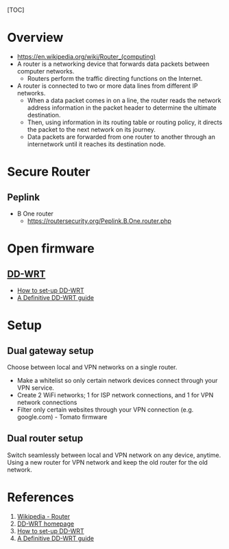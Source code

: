 [TOC]

# Overview

- https://en.wikipedia.org/wiki/Router_(computing)
- A router is a networking device that forwards data packets between
  computer networks.
    + Routers perform the traffic directing functions on the Internet.
- A router is connected to two or more data lines from different IP
  networks.
    + When a data packet comes in on a line, the router reads the
      network address information in the packet header to determine the
      ultimate destination.
    + Then, using information in its routing table or routing policy, it
      directs the packet to the next network on its journey.
    + Data packets are forwarded from one router to another through an
      internetwork until it reaches its destination node.

# Secure Router

## Peplink

- B One router
    + https://routersecurity.org/Peplink.B.One.router.php

# Open firmware

## [DD-WRT][2]

- [How to set-up DD-WRT][3]
- [A Definitive DD-WRT guide][4]

# Setup

## Dual gateway setup

Choose between local and VPN networks on a single router.
- Make a whitelist so only certain network devices connect through your VPN service.
- Create 2 WiFi networks; 1 for ISP network connections, and 1 for VPN network connections
- Filter only certain websites through your VPN connection (e.g. google.com) - Tomato firmware

## Dual router setup

Switch seamlessly between local and VPN network on any device,
anytime. Using a new router for VPN network and keep the old router for
the old network.

# References

1. [Wikipedia - Router][1]
2. [DD-WRT homepage][2]
3. [How to set-up DD-WRT][3]
4. [A Definitive DD-WRT guide][4]

[1]: https://en.wikipedia.org/wiki/Router_(computing) "Wikipedia - Router"
[2]: http://www.dd-wrt.com/site/index "DD-WRT homepage"
[3]: https://www.bestvpn.com/blog/9688/how-to-set-up-dd-wrt/ "How to set-up DD-WRT"
[4]: https://www.bestvpn.com/dd-wrt/ "A definitive DD-WRT guide"
